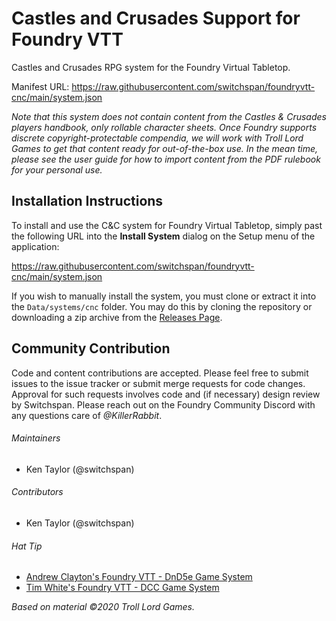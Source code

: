 # Castles and Crusades Support for Foundry VTT
Castles and Crusades RPG system for the Foundry Virtual Tabletop.

Manifest URL: https://raw.githubusercontent.com/switchspan/foundryvtt-cnc/main/system.json

_Note that this system does not contain content from the Castles & Crusades players handbook, only rollable character sheets. Once Foundry supports discrete copyright-protectable compendia, we will work with Troll Lord Games to get that content ready for out-of-the-box use. In the mean time, please see the user guide for how to import content from the PDF rulebook for your personal use._

## Installation Instructions
To install and use the C&C system for Foundry Virtual Tabletop, simply past the following URL into the **Install System** dialog on the Setup menu of the application:

https://raw.githubusercontent.com/switchspan/foundryvtt-cnc/main/system.json

If you wish to manually install the system, you must clone or extract it into the `Data/systems/cnc` folder. You may do this by cloning the repository or downloading a zip archive from the [Releases Page](https://github.com/switchspan/foundryvtt-cnc/releases/).

## Community Contribution

Code and content contributions are accepted. Please feel free to submit issues to the issue tracker or submit merge
requests for code changes. Approval for such requests involves code and (if necessary) design review by Switchspan. Please
reach out on the Foundry Community Discord with any questions care of _@KillerRabbit_.

###### Maintainers
* Ken Taylor (@switchspan)

###### Contributors
* Ken Taylor (@switchspan)

###### Hat Tip
* [Andrew Clayton's Foundry VTT - DnD5e Game System](https://gitlab.com/foundrynet/dnd5e/)
* [Tim White's Foundry VTT - DCC Game System](https://github.com/cyface/foundryvtt-dcc)

_Based on material &copy;2020 Troll Lord Games._
